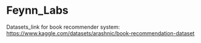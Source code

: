 # Feynn_Labs

Datasets_link for book recommender system: https://www.kaggle.com/datasets/arashnic/book-recommendation-dataset
